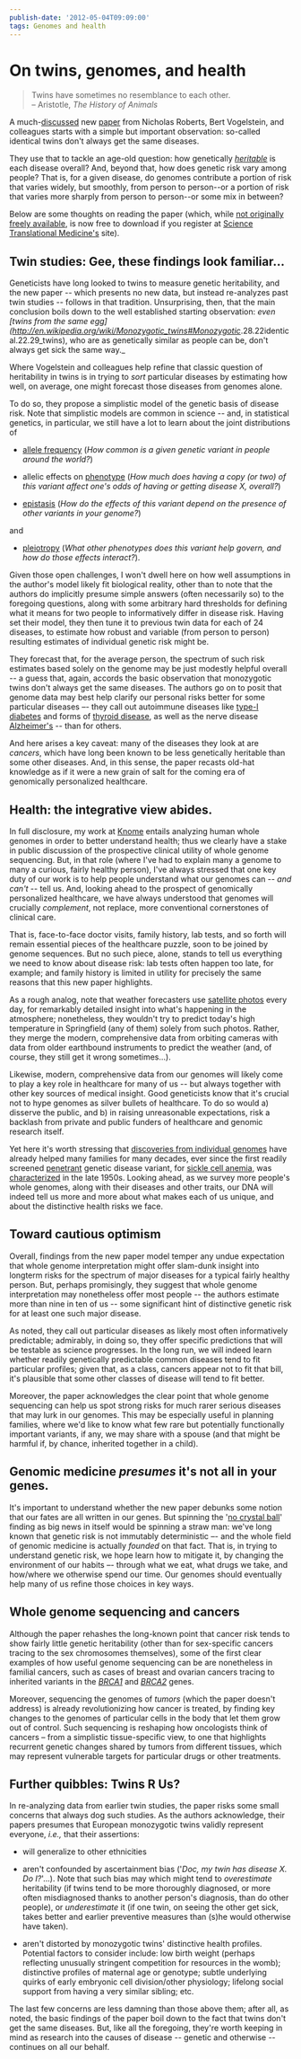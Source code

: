 ```yaml
---
publish-date: '2012-05-04T09:09:00'
tags: Genomes and health
---
```


# On twins, genomes, and health

> Twins have sometimes no resemblance to each other.<br>
> – Aristotle, _The History of Animals_

A much-[discussed](http://blogs.nature.com/news/2012/04/questioning-value-personal-genomics.html) new [paper](http://stm.sciencemag.org/content/early/2012/04/02/scitranslmed.3003380) from Nicholas Roberts, Bert Vogelstein, and colleagues starts with a simple but important observation: so-called identical twins don't always get the same diseases.

They use that to tackle an age-old question: how genetically [_heritable_](http://en.wikipedia.org/wiki/Heritability) is each disease overall? And, beyond that, how does genetic risk vary among people? That is, for a given disease, do genomes contribute a portion of risk that varies widely, but smoothly, from person to person--or a portion of risk that varies more sharply from person to person--or some mix in between?

Below are some thoughts on reading the paper (which, while [not originally freely available](http://www.michaeleisen.org/blog/), is now free to download if you register at [Science Translational Medicine's](http://stm.sciencemag.org/) site).

## Twin studies: Gee, these findings look familiar...

Geneticists have long looked to twins to measure genetic heritability, and the new paper -- which presents no new data, but instead re-analyzes past twin studies -- follows in that tradition. Unsurprising, then, that the main conclusion boils down to the well established starting observation: _even [twins from the same egg](<http://en.wikipedia.org/wiki/Monozygotic_twins#Monozygotic>_.28.22identical.22.29_twins), who are as genetically similar as people can be, don't always get sick the same way._

Where Vogelstein and colleagues help refine that classic question of heritability in twins is in trying to _sort_ particular diseases by estimating how well, on average, one might forecast those diseases from genomes alone.

To do so, they propose a simplistic model of the genetic basis of disease risk. Note that simplistic models are common in science -- and, in statistical genetics, in particular, we still have a lot to learn about the joint distributions of

- [allele frequency](http://en.wikipedia.org/wiki/Allele_frequency) (_How common is a given genetic variant in people around the world?_)

- allelic effects on [phenotype](http://en.wikipedia.org/wiki/Phenotype) (_How much does having a copy (or two) of this variant affect one's odds of having or getting disease X, overall?_)

- [epistasis](http://en.wikipedia.org/wiki/Epistasis) (_How do the effects of this variant depend on the presence of other variants in your genome?_)

and

- [pleiotropy](http://en.wikipedia.org/wiki/Pleiotropy) (_What other phenotypes does this variant help govern, and how do those effects interact?_).

Given those open challenges, I won't dwell here on how well assumptions in the author's model likely fit biological reality, other than to note that the authors do implicitly presume simple answers (often necessarily so) to the foregoing questions, along with some arbitrary hard thresholds for defining what it means for two people to informatively differ in disease risk. Having set their model, they then tune it to previous twin data for each of 24 diseases, to estimate how robust and variable (from person to person) resulting estimates of individual genetic risk might be.

They forecast that, for the average person, the spectrum of such risk estimates based solely on the genome may be just modestly helpful overall -- a guess that, again, accords the basic observation that monozygotic twins don't always get the same diseases. The authors go on to posit that genome data may best help clarify our personal risks better for some particular diseases –- they call out autoimmune diseases like [type-I diabetes](http://www.mayoclinic.com/health/type-1-diabetes/DS00329) and forms of [thyroid disease](http://thyroid.about.com/cs/hypothyroidism/a/hashivshypo.htm), as well as the nerve disease [Alzheimer's](http://www.mayoclinic.com/health/alzheimers-disease/DS00161) -- than for others.

And here arises a key caveat: many of the diseases they look at are _cancers_, which have long been known to be less genetically heritable than some other diseases. And, in this sense, the paper recasts old-hat knowledge as if it were a new grain of salt for the coming era of genomically personalized healthcare.

## Health: the integrative view abides.

In full disclosure, my work at [Knome](http://www.knome.com/) entails analyzing human whole genomes in order to better understand health; thus we clearly have a stake in public discussion of the prospective clinical utility of whole genome sequencing. But, in that role (where I've had to explain many a genome to many a curious, fairly healthy person), I've always stressed that one key duty of our work is to help people understand what our genomes can -- _and can't_ -- tell us. And, looking ahead to the prospect of genomically personalized healthcare, we have always understood that genomes will crucially _complement_, not replace, more conventional cornerstones of clinical care.

That is, face-to-face doctor visits, family history, lab tests, and so forth will remain essential pieces of the healthcare puzzle, soon to be joined by genome sequences. But no such piece, alone, stands to tell us everything we need to know about disease risk: lab tests often happen too late, for example; and family history is limited in utility for precisely the same reasons that this new paper highlights.

As a rough analog, note that weather forecasters use [satellite photos](http://en.wikipedia.org/wiki/Satellite_imagery) every day, for remarkably detailed insight into what's happening in the atmosphere; nonetheless, they wouldn't try to predict today's high temperature in Springfield (any of them) solely from such photos. Rather, they merge the modern, comprehensive data from orbiting cameras with data from older earthbound instruments to predict the weather (and, of course, they still get it wrong sometimes...).

Likewise, modern, comprehensive data from our genomes will likely come to play a key role in healthcare for many of us -- but always together with other key sources of medical insight. Good geneticists know that it's crucial not to hype genomes as silver bullets of healthcare. To do so would a) disserve the public, and b) in raising unreasonable expectations, risk a backlash from private and public funders of healthcare and genomic research itself.

Yet here it's worth stressing that [discoveries from individual genomes](http://www.pbs.org/wgbh/nova/body/cracking-your-genetic-code.html) have already helped many families for many decades, ever since the first readily screened [penetrant](http://en.wikipedia.org/wiki/Penetrance) genetic disease variant, for [sickle cell anemia](http://en.wikipedia.org/wiki/Sickle_cell_anemia), was [characterized](http://www.ncbi.nlm.nih.gov/pubmed/13369537) in the late 1950s. Looking ahead, as we survey more people's whole genomes, along with their diseases and other traits, our DNA will indeed tell us more and more about what makes each of us unique, and about the distinctive health risks we face.

## Toward cautious optimism

Overall, findings from the new paper model temper any undue expectation that whole genome interpretation might offer slam-dunk insight into longterm risks for the spectrum of major diseases for a typical fairly healthy person. But, perhaps promisingly, they suggest that whole genome interpretation may nonetheless offer most people -- the authors estimate more than nine in ten of us -- some significant hint of distinctive genetic risk for at least one such major disease.

As noted, they call out particular diseases as likely most often informatively predictable; admirably, in doing so, they offer specific predictions that will be testable as science progresses. In the long run, we will indeed learn whether readily genetically predictable common diseases tend to fit particular profiles; given that, as a class, cancers appear not to fit that bill, it's plausible that some other classes of disease will tend to fit better.

Moreover, the paper acknowledges the clear point that whole genome sequencing can help us spot strong risks for much rarer serious diseases that may lurk in our genomes. This may be especially useful in planning families, where we'd like to know what few rare but potentially functionally important variants, if any, we may share with a spouse (and that might be harmful if, by chance, inherited together in a child).

## Genomic medicine _presumes_ it's not all in your genes.

It's important to understand whether the new paper debunks some notion that our fates are all written in our genes. But spinning the '[no crystal ball](http://www.salon.com/2012/04/02/gene_mapping_for_everyone_study_says_not_so_fast/)' finding as big news in itself would be spinning a straw man: we've long known that genetic risk is not immutably deterministic –- and the whole field of genomic medicine is actually _founded_ on that fact. That is, in trying to understand genetic risk, we hope learn how to mitigate it, by changing the environment of our habits –- through what we eat, what drugs we take, and how/where we otherwise spend our time. Our genomes should eventually help many of us refine those choices in key ways.

## Whole genome sequencing and cancers

Although the paper rehashes the long-known point that cancer risk tends to show fairly little genetic heritability (other than for sex-specific cancers tracing to the sex chromosomes themselves), some of the first clear examples of how useful genome sequencing can be are nonetheless in familial cancers, such as cases of breast and ovarian cancers tracing to inherited variants in the [_BRCA1_](http://www.omim.org/entry/113705) and _[BRCA2](http://www.omim.org/entry/600185?search=brca2&highlight=brca2)_ genes.

Moreover, sequencing the genomes of _tumors_ (which the paper doesn't address) is already revolutionizing how cancer is treated, by finding key changes to the genomes of particular cells in the body that let them grow out of control. Such sequencing is reshaping how oncologists think of cancers – from a simplistic tissue-specific view, to one that highlights recurrent genetic changes shared by tumors from different tissues, which may represent vulnerable targets for particular drugs or other treatments.

## Further quibbles: Twins R Us?

In re-analyzing data from earlier twin studies, the paper risks some small concerns that always dog such studies. As the authors acknowledge, their papers presumes that European monozygotic twins validly represent everyone, _i.e.,_ that their assertions:

- will generalize to other ethnicities

- aren't confounded by ascertainment bias ('_Doc, my twin has disease X. Do I?_'...). Note that such bias may which might tend to _overestimate_ heritability (if twins tend to be more thoroughly diagnosed, or more often misdiagnosed thanks to another person's diagnosis, than do other people), or _underestimate_ it (if one twin, on seeing the other get sick, takes better and earlier preventive measures than (s)he would otherwise have taken).

- aren't distorted by monozygotic twins' distinctive health profiles. Potential factors to consider include: low birth weight (perhaps reflecting unusually stringent competition for resources in the womb); distinctive profiles of maternal age or genotype; subtle underlying quirks of early embryonic cell division/other physiology; lifelong social support from having a very similar sibling; etc.

The last few concerns are less damning than those above them; after all, as noted, the basic findings of the paper boil down to the fact that twins don't get the same diseases. But, like all the foregoing, they're worth keeping in mind as research into the causes of disease -- genetic and otherwise -- continues on all our behalf.
